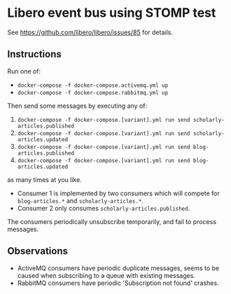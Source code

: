 # Libero event bus using STOMP test

See https://github.com/libero/libero/issues/85 for details.

## Instructions

Run one of:
- `docker-compose -f docker-compose.activemq.yml up`
- `docker-compose -f docker-compose.rabbitmq.yml up`

Then send some messages by executing any of:

1. `docker-compose -f docker-compose.[variant].yml run send scholarly-articles.published`
2. `docker-compose -f docker-compose.[variant].yml run send scholarly-articles.updated`
3. `docker-compose -f docker-compose.[variant].yml run send blog-articles.published`
4. `docker-compose -f docker-compose.[variant].yml run send blog-articles.updated`

as many times at you like.

- Consumer 1 is implemented by two consumers which will compete for `blog-articles.*` and `scholarly-articles.*`.
- Consumer 2 only consumes `scholarly-articles.published`.

The consumers periodically unsubscribe temporarily, and fail to process messages.

## Observations

- ActiveMQ consumers have periodic duplicate messages, seems to be caused when subscribing to a queue with existing messages.
- RabbitMQ consumers have periodic 'Subscription not found' crashes.
